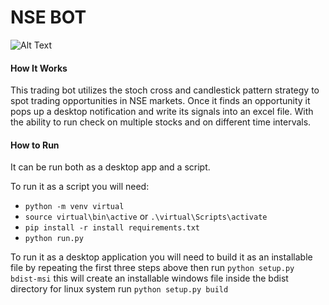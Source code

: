 # NSE BOT
![Alt Text](https://github.com/MuokaPWambua/NSE-BOT/image.png)
#### How It Works
This trading bot utilizes the stoch cross and candlestick pattern strategy to spot trading opportunities in
NSE markets. Once it finds an opportunity it pops up a desktop notification and write its signals into an excel file. 
With the ability to run check on multiple stocks and on different time intervals.

#### How to Run 
It can be run both as a desktop app and a script. 

To run it as a script you will need:
  - `python -m venv virtual`
  - `source virtual\bin\active` or `.\virtual\Scripts\activate`
  - `pip install -r install requirements.txt`
  - `python run.py`
  
To run it as a desktop application you will need to build it as an installable file by repeating 
the first three steps above then run `python setup.py bdist-msi` this will create an installable
windows file inside the bdist directory for linux system run `python setup.py build`
